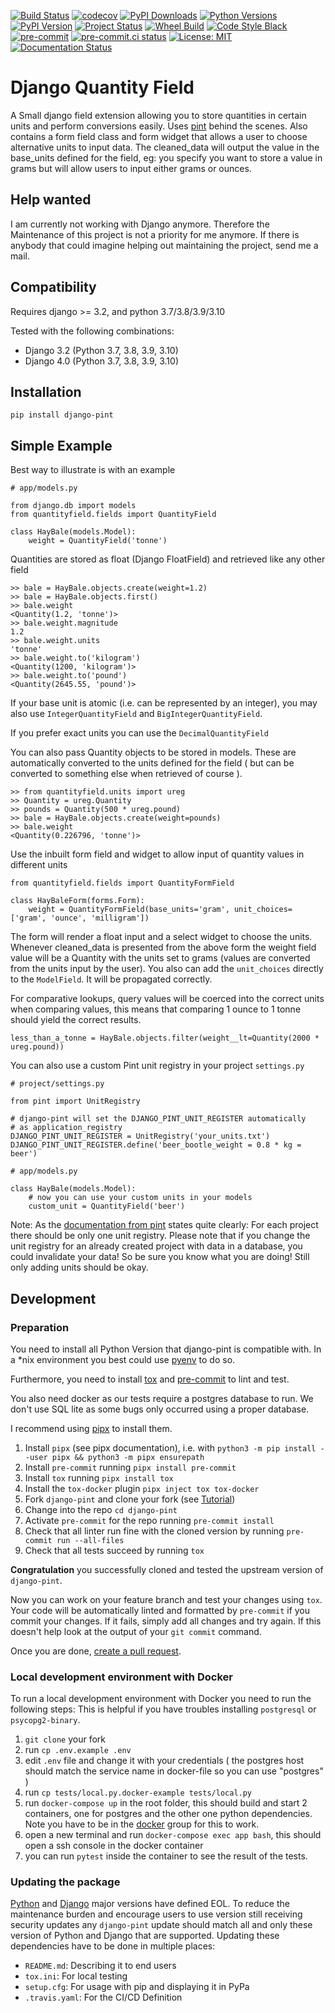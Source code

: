 
[![Build Status](https://api.travis-ci.com/CarliJoy/django-pint.svg?branch=master)](https://travis-ci.com/github/CarliJoy/django-pint)
[![codecov](https://codecov.io/gh/CarliJoy/django-pint/branch/master/graph/badge.svg?token=I3M4CLILXE)](https://codecov.io/gh/CarliJoy/django-pint)
[![PyPI Downloads](https://img.shields.io/pypi/dm/django-pint.svg?maxAge=2592000?style=plastic)](https://pypistats.org/packages/django-pint)
[![Python Versions](https://img.shields.io/pypi/pyversions/django-pint.svg)](https://pypi.org/project/django-pint/)
[![PyPI Version](https://img.shields.io/pypi/v/django-pint.svg?maxAge=2592000?style=plastic)](https://pypi.org/project/django-pint/)
[![Project Status](https://img.shields.io/pypi/status/django-pint.svg)](https://pypi.org/project/SyncGitlab2MSProject/)
[![Wheel Build](https://img.shields.io/pypi/wheel/django-pint.svg)](https://pypi.org/project/django-pint/)
[![Code Style Black](https://img.shields.io/badge/code%20style-black-000000.svg)](https://github.com/psf/black)
[![pre-commit](https://img.shields.io/badge/pre--commit-enabled-brightgreen?logo=pre-commit&logoColor=white)](https://github.com/pre-commit/pre-commit)
[![pre-commit.ci status](https://results.pre-commit.ci/badge/github/CarliJoy/django-pint/main.svg)](https://results.pre-commit.ci/latest/github/CarliJoy/django-pint/main)
[![License: MIT](https://img.shields.io/badge/License-MIT-yellow.svg)](https://opensource.org/licenses/MIT)
[![Documentation Status](https://readthedocs.org/projects/django-pint/badge/?version=latest)](https://django-pint.readthedocs.io/en/latest/?badge=latest)

# Django Quantity Field


A Small django field extension allowing you to store quantities in certain units and perform conversions easily. Uses [pint](https://github.com/hgrecco/pint) behind the scenes. Also contains a form field class and form widget that allows a user to choose alternative units to input data. The cleaned_data will output the value in the base_units defined for the field, eg: you specify you want to store a value in grams but will allow users to input either grams or ounces.


## Help wanted
I am currently not working with Django anymore. Therefore the Maintenance of this project is not a priority for me anymore.
If there is anybody that could imagine helping out maintaining the project, send me a mail.

## Compatibility


Requires django >= 3.2, and python 3.7/3.8/3.9/3.10

Tested with the following combinations:
* Django 3.2 (Python 3.7, 3.8, 3.9, 3.10)
* Django 4.0 (Python 3.7, 3.8, 3.9, 3.10)

## Installation


    pip install django-pint


## Simple Example

Best way to illustrate is with an example

    # app/models.py

    from django.db import models
    from quantityfield.fields import QuantityField

    class HayBale(models.Model):
	    weight = QuantityField('tonne')

Quantities are stored as float (Django FloatField) and retrieved like any other field

    >> bale = HayBale.objects.create(weight=1.2)
    >> bale = HayBale.objects.first()
	>> bale.weight
	<Quantity(1.2, 'tonne')>
	>> bale.weight.magnitude
	1.2
	>> bale.weight.units
	'tonne'
	>> bale.weight.to('kilogram')
	<Quantity(1200, 'kilogram')>
	>> bale.weight.to('pound')
	<Quantity(2645.55, 'pound')>

If your base unit is atomic (i.e. can be represented by an integer), you may also use `IntegerQuantityField` and `BigIntegerQuantityField`.

If you prefer exact units you can use the `DecimalQuantityField`

You can also pass Quantity objects to be stored in models. These are automatically converted to the units defined for the field
( but can be converted to something else when retrieved of course ).

    >> from quantityfield.units import ureg
    >> Quantity = ureg.Quantity
    >> pounds = Quantity(500 * ureg.pound)
    >> bale = HayBale.objects.create(weight=pounds)
    >> bale.weight
    <Quantity(0.226796, 'tonne')>

Use the inbuilt form field and widget to allow input of quantity values in different units

    from quantityfield.fields import QuantityFormField

    class HayBaleForm(forms.Form):
        weight = QuantityFormField(base_units='gram', unit_choices=['gram', 'ounce', 'milligram'])

The form will render a float input and a select widget to choose the units.
Whenever cleaned_data is presented from the above form the weight field value will be a
Quantity with the units set to grams (values are converted from the units input by the user).
You also can add the `unit_choices` directly to the `ModelField`. It will be propagated
correctly.

For comparative lookups, query values will be coerced into the correct units when comparing values,
this means that comparing 1 ounce to 1 tonne should yield the correct results.

    less_than_a_tonne = HayBale.objects.filter(weight__lt=Quantity(2000 * ureg.pound))

You can also use a custom Pint unit registry in your project `settings.py`

    # project/settings.py

    from pint import UnitRegistry

    # django-pint will set the DJANGO_PINT_UNIT_REGISTER automatically
    # as application_registry
    DJANGO_PINT_UNIT_REGISTER = UnitRegistry('your_units.txt')
    DJANGO_PINT_UNIT_REGISTER.define('beer_bootle_weight = 0.8 * kg = beer')

    # app/models.py

    class HayBale(models.Model):
        # now you can use your custom units in your models
        custom_unit = QuantityField('beer')

Note: As the [documentation from pint](https://pint.readthedocs.io/en/latest/tutorial.html#using-pint-in-your-projects)
states quite clearly: For each project there should be only one unit registry.
Please note that if you change the unit registry for an already created project with
data in a database, you could invalidate your data! So be sure you know what you are
doing!
Still only adding units should be okay.

## Development

### Preparation

You need to install all Python Version that django-pint is compatible with.
In a *nix environment you best could use [pyenv](https://github.com/pyenv/pyenv) to do so.

Furthermore, you need to install [tox](https://tox.wiki/en/latest/) and [pre-commit](https://pre-commit.com/) to lint and test.

You also need docker as our tests require a postgres database to run.
We don't use SQL lite as some bugs only occurred using a proper database.

I recommend using [pipx](https://pypa.github.io/pipx/) to install them.

1. Install `pipx` (see pipx documentation), i.e. with `python3 -m pip install --user pipx && python3 -m pipx ensurepath`
2. Install `pre-commit` running `pipx install pre-commit`
3. Install `tox`  running `pipx install tox`
4. Install the `tox-docker` plugin `pipx inject tox tox-docker`
5. Fork `django-pint` and clone your fork (see [Tutorial](https://docs.github.com/get-started/quickstart/contributing-to-projects))
6. Change into the repo `cd django-pint`
7. Activate `pre-commit` for the repo running `pre-commit install`
8. Check that all linter run fine with the cloned version by running `pre-commit run --all-files`
9. Check that all tests succeed by running `tox`

**Congratulation** you successfully cloned and tested the upstream version of `django-pint`.

Now you can work on your feature branch and test your changes using `tox`.
Your code will be automatically linted and formatted by `pre-commit` if you commit your changes.
If it fails, simply add all changes and try again.
If this doesn't help look at the output of your `git commit` command.

Once you are done, [create a pull request](https://docs.github.com/pull-requests/collaborating-with-pull-requests/proposing-changes-to-your-work-with-pull-requests/creating-a-pull-request-from-a-fork).

### Local development environment with Docker

To run a local development environment with Docker you need to run the following steps:
This is helpful if you have troubles installing `postgresql` or `psycopg2-binary`.

1. `git clone` your fork
2. run `cp .env.example .env`
3. edit `.env` file and change it with your credentials ( the postgres host should match the service name in docker-file so you can use "postgres" )
4. run `cp tests/local.py.docker-example tests/local.py`
5. run `docker-compose up` in the root folder, this should build and start 2 containers, one for postgres and the other one python dependencies. Note you have to be in the [docker](https://stackoverflow.com/a/47078951/3813064) group for this to work.
6. open a new terminal and run `docker-compose exec app bash`, this should open a ssh console in the docker container
7. you can run `pytest` inside the container to see the result of the tests.

### Updating the package
[Python](https://endoflife.date/python) and [Django](https://endoflife.date/django) major versions have defined EOL.
To reduce the maintenance burden and encourage users to use version still receiving security updates any `django-pint` update should match all and only these version of Python and Django that are supported.
Updating these dependencies have to be done in multiple places:
 - `README.md`: Describing it to end users
 - `tox.ini`: For local testing
 - `setup.cfg`: For usage with pip and displaying it in PyPa
 - `.travis.yaml`: For the CI/CD Definition
